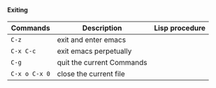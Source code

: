 #### Exiting

| Commands 		| Description 				                     		     | Lisp procedure 	 | 
|---------------|------------------------------------------------------------|-------------------|
|`C-z`          | exit and enter emacs  								     |                   |
|`C-x C-c`      | exit emacs perpetually									 |					 |
|`C-g`          | quit the current Commands                                  |					 |
|`C-x o C-x 0`  | close the current file 									 |                   |